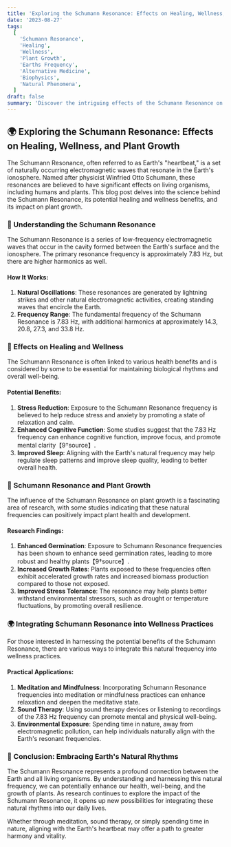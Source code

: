 ```yaml
---
title: 'Exploring the Schumann Resonance: Effects on Healing, Wellness, and Plant Growth 🌍✨'
date: '2023-08-27'
tags:
  [
    'Schumann Resonance',
    'Healing',
    'Wellness',
    'Plant Growth',
    'Earths Frequency',
    'Alternative Medicine',
    'Biophysics',
    'Natural Phenomena',
  ]
draft: false
summary: 'Discover the intriguing effects of the Schumann Resonance on healing, wellness, and plant growth. This blog post explores the science behind Earths natural frequency and its potential benefits for living organisms. 🌍✨'
---
```


## 🌍 Exploring the Schumann Resonance: Effects on Healing, Wellness, and Plant Growth

The Schumann Resonance, often referred to as Earth's "heartbeat," is a set of naturally occurring electromagnetic waves that resonate in the Earth's ionosphere. Named after physicist Winfried Otto Schumann, these resonances are believed to have significant effects on living organisms, including humans and plants. This blog post delves into the science behind the Schumann Resonance, its potential healing and wellness benefits, and its impact on plant growth.

### 🔬 Understanding the Schumann Resonance

The Schumann Resonance is a series of low-frequency electromagnetic waves that occur in the cavity formed between the Earth's surface and the ionosphere. The primary resonance frequency is approximately 7.83 Hz, but there are higher harmonics as well.

#### **How It Works**:

1. **Natural Oscillations**: These resonances are generated by lightning strikes and other natural electromagnetic activities, creating standing waves that encircle the Earth.
2. **Frequency Range**: The fundamental frequency of the Schumann Resonance is 7.83 Hz, with additional harmonics at approximately 14.3, 20.8, 27.3, and 33.8 Hz.

### 🌟 Effects on Healing and Wellness

The Schumann Resonance is often linked to various health benefits and is considered by some to be essential for maintaining biological rhythms and overall well-being.

#### **Potential Benefits**:

1. **Stress Reduction**: Exposure to the Schumann Resonance frequency is believed to help reduce stress and anxiety by promoting a state of relaxation and calm.
2. **Enhanced Cognitive Function**: Some studies suggest that the 7.83 Hz frequency can enhance cognitive function, improve focus, and promote mental clarity【9†source】.
3. **Improved Sleep**: Aligning with the Earth's natural frequency may help regulate sleep patterns and improve sleep quality, leading to better overall health.

### 🌿 Schumann Resonance and Plant Growth

The influence of the Schumann Resonance on plant growth is a fascinating area of research, with some studies indicating that these natural frequencies can positively impact plant health and development.

#### **Research Findings**:

1. **Enhanced Germination**: Exposure to Schumann Resonance frequencies has been shown to enhance seed germination rates, leading to more robust and healthy plants【9†source】.
2. **Increased Growth Rates**: Plants exposed to these frequencies often exhibit accelerated growth rates and increased biomass production compared to those not exposed.
3. **Improved Stress Tolerance**: The resonance may help plants better withstand environmental stressors, such as drought or temperature fluctuations, by promoting overall resilience.

### 🌍 Integrating Schumann Resonance into Wellness Practices

For those interested in harnessing the potential benefits of the Schumann Resonance, there are various ways to integrate this natural frequency into wellness practices.

#### **Practical Applications**:

1. **Meditation and Mindfulness**: Incorporating Schumann Resonance frequencies into meditation or mindfulness practices can enhance relaxation and deepen the meditative state.
2. **Sound Therapy**: Using sound therapy devices or listening to recordings of the 7.83 Hz frequency can promote mental and physical well-being.
3. **Environmental Exposure**: Spending time in nature, away from electromagnetic pollution, can help individuals naturally align with the Earth's resonant frequencies.

### 🌿 Conclusion: Embracing Earth's Natural Rhythms

The Schumann Resonance represents a profound connection between the Earth and all living organisms. By understanding and harnessing this natural frequency, we can potentially enhance our health, well-being, and the growth of plants. As research continues to explore the impact of the Schumann Resonance, it opens up new possibilities for integrating these natural rhythms into our daily lives.

Whether through meditation, sound therapy, or simply spending time in nature, aligning with the Earth's heartbeat may offer a path to greater harmony and vitality.
